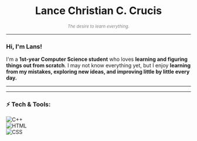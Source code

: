 <h1 align="center">Lance Christian C. Crucis</h1>
<p align="center">
  <sub><i style="color: gray;">The desire to learn everything.</i></sub>
</p>

---

### Hi, I'm Lans!  
I'm a **1st-year Computer Science student** who loves **learning and figuring things out from scratch**. I may not know everything yet, but I enjoy **learning from my mistakes, exploring new ideas, and improving little by little every day.**  



---
---

### ⚡ Tech & Tools:  
![C++](https://img.shields.io/badge/C++-00599C?style=for-the-badge&logo=cplusplus&logoColor=white)  
![HTML](https://img.shields.io/badge/HTML-E34F26?style=for-the-badge&logo=html5&logoColor=white)  
![CSS](https://img.shields.io/badge/CSS-1572B6?style=for-the-badge&logo=css3&logoColor=white)  
